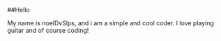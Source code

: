 ##Hello

My name is noelDvSlps, and i am a simple and cool coder.
I love playing guitar and of course coding!
